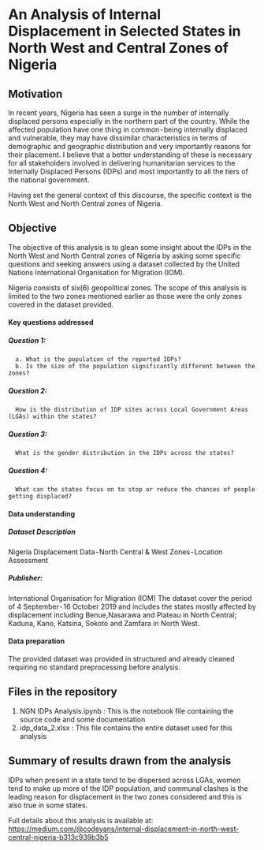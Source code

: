 # An Analysis of Internal Displacement in Selected States in North West and Central Zones of Nigeria

## Motivation
In recent years, Nigeria has seen a surge in the number of internally displaced persons especially in the northern part of the country. While the affected population have one thing in common - being internally displaced and vulnerable, they may have dissimilar characteristics in terms of demographic and geographic distribution and very importantly reasons for their placement. I believe that a better understanding of these is necessary for all stakeholders involved in delivering humanitarian services to the Internally Displaced Persons (IDPs) and most importantly to all the tiers of the national government.


Having set the general context of this discourse, the specific context is the North West and North Central zones of Nigeria. 

## Objective

The objective of this analysis is to glean some insight about the IDPs in the North West and North Central zones of Nigeria by asking some specific questions and seeking answers using a dataset collected by the United Nations International Organisation for Migration (IOM).

Nigeria consists of six(6) geopolitical zones. The scope of this analysis is limited to the two zones mentioned earlier as those were the only zones covered in the dataset provided.

#### Key questions addressed
##### Question 1:
      a. What is the population of the reported IDPs?
      b. Is the size of the population significantly different between the zones?
      
##### Question 2:
      How is the distribution of IDP sites across Local Government Areas (LGAs) within the states?

##### Question 3:
      What is the gender distribution in the IDPs across the states?
      
##### Question 4:
      What can the states focus on to stop or reduce the chances of people getting displaced?

#### Data understanding
##### Dataset Description 
Nigeria Displacement Data - North Central & West Zones - Location Assessment 

##### Publisher:
International Organisation for Migration (IOM) The dataset cover the period of 4 September - 16 October 2019 and includes the states     mostly affected by displacement including Benue,Nasarawa and Plateau in North Central; Kaduna, Kano, Katsina, Sokoto and Zamfara in     North West.

#### Data preparation
The provided dataset was provided in structured and already cleaned requiring no standard preprocessing before analysis.


## Files in the repository
1. NGN IDPs Analysis.ipynb : This is the notebook file containing the source code and some documentation
2. idp_data_2.xlsx : This file contains the entire dataset used for this analysis 


## Summary of results drawn from the analysis
IDPs when present in a state tend to be dispersed across LGAs, women tend to make up more of the IDP population, and communal clashes is the leading reason for displacement in the two zones considered and this is also true in some states.



Full details about this analysis is available at: https://medium.com/@codeyans/internal-displacement-in-north-west-central-nigeria-b313c939b3b5
